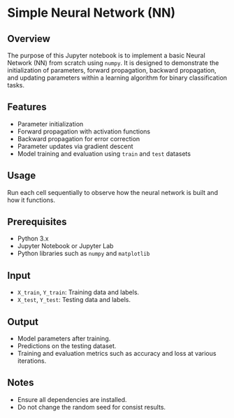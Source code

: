 # Simple Neural Network (NN)

## Overview
The purpose of this Jupyter notebook is to implement a basic Neural Network (NN) from scratch using `numpy`. It is designed to demonstrate the initialization of parameters, forward propagation, backward propagation, and updating parameters within a learning algorithm for binary classification tasks.

## Features
- Parameter initialization
- Forward propagation with activation functions
- Backward propagation for error correction
- Parameter updates via gradient descent
- Model training and evaluation using `train` and `test` datasets

## Usage
Run each cell sequentially to observe how the neural network is built and how it functions.

## Prerequisites
- Python 3.x
- Jupyter Notebook or Jupyter Lab
- Python libraries such as `numpy` and `matplotlib`

## Input
- `X_train`, `Y_train`: Training data and labels.
- `X_test`, `Y_test`: Testing data and labels.

## Output
- Model parameters after training.
- Predictions on the testing dataset.
- Training and evaluation metrics such as accuracy and loss at various iterations.

## Notes
- Ensure all dependencies are installed.
- Do not change the random seed for consist results.